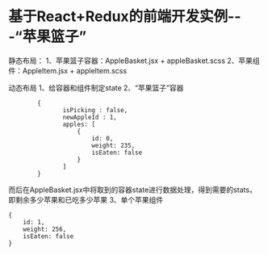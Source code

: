 # 基于React+Redux的前端开发实例---“苹果篮子”

静态布局：
    1、苹果篮子容器：AppleBasket.jsx + appleBasket.scss
    2、苹果组件：AppleItem.jsx + appleItem.scss

动态布局
    1、给容器和组件制定state
    2、“苹果篮子”容器
```
        {
               isPicking : false,
               newAppleId : 1,
               apples: [
                   {
                       id: 0,
                       weight: 235,
                       isEaten: false
                   }
               ]
        }
``` 
而后在AppleBasket.jsx中将取到的容器state进行数据处理，得到需要的stats，即剩余多少苹果和已吃多少苹果
3、单个苹果组件
```
{
    id: 1,
    weight: 256,
    isEaten: false
}
```